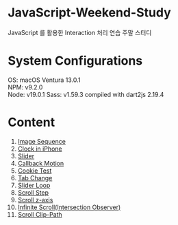# JavaScript-Weekend-Study

JavaScript 를 활용한 Interaction 처리 연습 주말 스터디

# System Configurations

OS: macOS Ventura 13.0.1  
NPM: v9.2.0  
Node: v19.0.1
Sass: v1.59.3 compiled with dart2js 2.19.4

# Content

1. [Image Sequence](https://sbpark88.github.io/JavaScript-Weekend-Study/study-001-image-sequence)
2. [Clock in iPhone](https://sbpark88.github.io/JavaScript-Weekend-Study/study-002-time)
3. [Slider](https://sbpark88.github.io/JavaScript-Weekend-Study/study-003-slider)
4. [Callback Motion](https://sbpark88.github.io/JavaScript-Weekend-Study/study-004-callback-motion)
5. [Cookie Test](https://sbpark88.github.io/JavaScript-Weekend-Study/study-005-cookie-popup/)
6. [Tab Change](https://sbpark88.github.io/JavaScript-Weekend-Study/study-005-tab-ex-master/)
7. [Slider Loop](https://sbpark88.github.io/JavaScript-Weekend-Study/study-006-slider-loop/)
8. [Scroll Step](https://sbpark88.github.io/JavaScript-Weekend-Study/study-007-scroll-step/)
9. [Scroll z-axis](https://sbpark88.github.io/JavaScript-Weekend-Study/study-008-scroll-z/)
10. [Infinite Scroll(Intersection Observer)](https://sbpark88.github.io/JavaScript-Weekend-Study/study-009-infinite-scroll/)
11. [Scroll Clip-Path](https://sbpark88.github.io/JavaScript-Weekend-Study/study-010-scroll-clip-path/)
